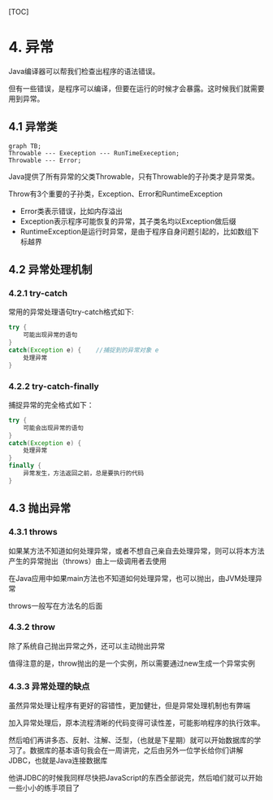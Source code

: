 [TOC]

# 4. 异常

Java编译器可以帮我们检查出程序的语法错误。

但有一些错误，是程序可以编译，但要在运行的时候才会暴露。这时候我们就需要用到异常。

## 4.1 异常类

```mermaid
graph TB;
Throwable --- Exeception --- RunTimeExeception;
Throwable --- Error;
```

Java提供了所有异常的父类Throwable，只有Throwable的子孙类才是异常类。

Throw有3个重要的子孙类，Exception、Error和RuntimeException

* Error类表示错误，比如内存溢出
* Exception表示程序可能恢复的异常，其子类名均以Exception做后缀
* RuntimeException是运行时异常，是由于程序自身问题引起的，比如数组下标越界



## 4.2 异常处理机制

### 4.2.1 try-catch

常用的异常处理语句try-catch格式如下:

```java
try {
	可能出现异常的语句
}
catch(Exception e) {	//捕捉到的异常对象 e
    处理异常
}
```

### 4.2.2 try-catch-finally

捕捉异常的完全格式如下：

```java
try {
    可能会出现异常的语句
}
catch(Exception e) {
    处理异常
}
finally {
    异常发生，方法返回之前，总是要执行的代码
}
```



## 4.3 抛出异常



### 4.3.1 throws

如果某方法不知道如何处理异常，或者不想自己亲自去处理异常，则可以将本方法产生的异常抛出（throws）由上一级调用者去使用

在Java应用中如果main方法也不知道如何处理异常，也可以抛出，由JVM处理异常

throws一般写在方法名的后面



### 4.3.2 throw

除了系统自己抛出异常之外，还可以主动抛出异常

值得注意的是，throw抛出的是一个实例，所以需要通过new生成一个异常实例



### 4.3.3 异常处理的缺点

虽然异常处理让程序有更好的容错性，更加健壮，但是异常处理机制也有弊端

加入异常处理后，原本流程清晰的代码变得可读性差，可能影响程序的执行效率。





然后咱们再讲多态、反射、注解、泛型，（也就是下星期）就可以开始数据库的学习了。数据库的基本语句我会在一周讲完，之后由另外一位学长给你们讲解JDBC，也就是Java连接数据库

他讲JDBC的时候我同样尽快把JavaScript的东西全部说完，然后咱们就可以开始一些小小的练手项目了